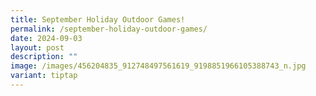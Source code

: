 ```yaml
---
title: September Holiday Outdoor Games!
permalink: /september-holiday-outdoor-games/
date: 2024-09-03
layout: post
description: ""
image: /images/456204835_912748497561619_9198851966105388743_n.jpg
variant: tiptap
---
```

